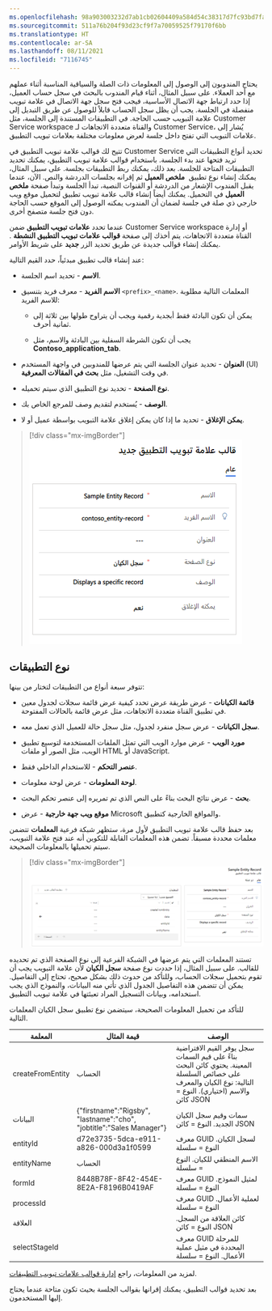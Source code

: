 ```yaml
---
ms.openlocfilehash: 98a903003232d7ab1cb02604409a584d54c38317d7fc93bd7fafc181b84edddb
ms.sourcegitcommit: 511a76b204f93d23cf9f7a70059525f79170f6bb
ms.translationtype: HT
ms.contentlocale: ar-SA
ms.lasthandoff: 08/11/2021
ms.locfileid: "7116745"
---
```

يحتاج المندوبون إلى الوصول إلى المعلومات ذات الصلة والسياقية المناسبة أثناء عملهم مع أحد العملاء. على سبيل المثال، أثناء قيام المندوب بالبحث في سجل حساب العميل، إذا حدد ارتباط جهة الاتصال الأساسية، فيجب فتح سجل جهة الاتصال في علامة تبويب منفصلة في الجلسة. يجب أن يظل سجل الحساب قابلاً للوصول عن طريق التبديل إلى علامة التبويب حسب الحاجة. في التطبيقات المستندة إلى الجلسة، مثل Customer Service workspace والقناة متعددة الاتجاهات لـ Customer Service، يُشار إلى علامات التبويب التي تفتح داخل جلسة لعرض معلومات مختلفة بعلامات تبويب التطبيق.

تتيح لك قوالب علامة تبويب التطبيق في Customer Service تحديد أنواع التطبيقات التي تريد فتحها عند بدء الجلسة. باستخدام قوالب علامة تبويب التطبيق، يمكنك تحديد التطبيقات المتاحة للجلسة. بعد ذلك، يمكنك ربط التطبيقات بجلسة. على سبيل المثال، يمكنك إنشاء نوع تطبيق  **ملخص العميل** ثم إقرانه بجلسات الدردشة والنص. الآن، عندما يقبل المندوب الإشعار من الدردشة أو القنوات النصية، تبدأ الجلسة وتبدأ صفحة **ملخص العميل** في التحميل. يمكنك أيضاً إنشاء قالب علامة تبويب تطبيق لتحميل موقع ويب خارجي ذي صلة في جلسة لضمان أن المندوب يمكنه الوصول إلى الموقع حسب الحاجة دون فتح جلسة متصفح أخرى.

عندما تحدد **علامات تبويب التطبيق** ضمن Customer Service workspace أو إدارة القناة متعددة الاتجاهات، يتم أخذك إلى صفحة **قوالب علامات تبويب التطبيق النشطة** . يمكنك إنشاء قوالب جديدة عن طريق تحديد الزر **جديد** على شريط الأوامر.

عند إنشاء قالب تطبيق مبدئياً، حدد القيم التالية:

- **الاسم** - تحديد اسم الجلسة.

- **الاسم الفريد** - معرف فريد بتنسيق `<prefix>_<name>`.
    المعلمات التالية مطلوبة للاسم الفريد:

  - يمكن أن تكون البادئة فقط أبجدية رقمية ويجب أن يتراوح طولها بين ثلاثة إلى ثمانية أحرف.

  - يجب أن تكون الشرطة السفلية بين البادئة والاسم، مثل **Contoso_application_tab**.

- **العنوان** - تحديد عنوان الجلسة التي يتم عرضها للمندوبين في واجهة المستخدم (UI) في وقت التشغيل، مثل **بحث في المقالات المعرفية‬**.

- **نوع الصفحة** - تحديد نوع التطبيق الذي سيتم تحميله.

- **الوصف** - يُستخدم لتقديم وصف للمرجع الخاص بك.

- **يمكن الإغلاق** - تحديد ما إذا كان يمكن إغلاق علامة التبويب بواسطة عميل أو لا.

> [!div class="mx-imgBorder"]
> [![لقطة شاشة لشاشة "قالب علامة تبويب التطبيق الجديد".](../media/4-1-new.png)](../media/4-1-new.png#lightbox)

## <a name="application-types"></a>نوع التطبيقات

تتوفر سبعة أنواع من التطبيقات لتختار من بينها:

- **قائمة الكيانات** - عرض طريقة عرض تحدد كيفية عرض قائمة سجلات لجدول معين في تطبيق القناة متعددة الاتجاهات، مثل عرض قائمة بالحالات المفتوحة.

- **سجل الكيانات** - عرض سجل منفرد لجدول، مثل سجل حالة للعميل الذي تعمل معه.

- **مورد الويب** - عرض موارد الويب التي تمثل الملفات المستخدمة لتوسيع تطبيق الويب، مثل الصور أو ملفات HTML أو JavaScript.

- **عنصر التحكم** - للاستخدام الداخلي فقط.

- **لوحة المعلومات** - عرض لوحة معلومات.

- **بحث** - عرض نتائج البحث بناءً على النص الذي تم تمريره إلى عنصر تحكم البحث.

- **‏‫موقع ويب جهة خارجية‬** - عرض Microsoft والمواقع الخارجية كتطبيق.

بعد حفظ قالب علامة تبويب التطبيق لأول مرة، ستظهر شبكة فرعية **المعلمات** تتضمن معلمات محددة مسبقاً.
تضمن هذه المعلمات القابلة للتكوين أنه عند فتح علامة التبويب، سيتم تحميلها بالمعلومات الصحيحة.

> [!div class="mx-imgBorder"]
> [![لقطة شاشة لقالب نموذج سجل الكيان يعرض الشبكة الفرعية للمعلمات.](../media/4-2-parameters.png)](../media/4-2-parameters.png#lightbox)

تستند المعلمات التي يتم عرضها في الشبكة الفرعية إلى نوع الصفحة الذي تم تحديده للقالب. على سبيل المثال، إذا حددت نوع صفحة **سجل الكيان** لأن علامة التبويب يجب أن تقوم بتحميل سجلات الحساب، وللتأكد من حدوث ذلك بشكل صحيح، تحتاج إلى التفاصيل. يمكن أن تتضمن هذه التفاصيل الجدول الذي تأتي منه البيانات، والنموذج الذي يجب استخدامه، وبيانات التسجيل المراد تعبئتها في علامة تبويب التطبيق.

للتأكد من تحميل المعلومات الصحيحة، سيتضمن نوع تطبيق سجل الكيان المعلمات التالية.

| المعلمة | قيمة المثال | الوصف |
|-----------|---------------|-------------|
| createFromEntity | الحساب | سجل يوفر القيم الافتراضية بناءً على قيم السمات المعينة. يحتوي كائن البحث على خصائص السلسلة التالية: نوع الكيان والمعرف والاسم (اختياري). النوع = كائن JSON |
| البيانات | {"firstname":"Rigsby", "lastname":"cho", "jobtitle":"Sales Manager"} | سمات وقيم سجل الكيان الجديد. النوع = كائن JSON |
| entityId | d72e3735-5dca-e911-a826-000d3a1f0599 | معرف GUID لسجل الكيان. النوع = سلسلة |
| entityName | الحساب | الاسم المنطقي للكيان. النوع = سلسلة |
| formId | 8448B78F-8F42-454E-8E2A-F8196B0419AF | معرف GUID لمثيل النموذج. النوع = سلسلة |
| processId |  | معرف GUID لعملية الأعمال. النوع = سلسلة |
| العلاقة |  | كائن العلاقة من السجل. النوع = كائن JSON |
| selectStageId |  | معرف GUID للمرحلة المحددة في مثيل عملية الأعمال. النوع = سلسلة |

لمزيد من المعلومات، راجع [إدارة قوالب علامات تبويب التطبيقات](/dynamics365/app-profile-manager/application-tab-templates/?azure-portal=true).

بعد تحديد قوالب التطبيق، يمكنك إقرانها بقوالب الجلسة بحيث تكون متاحة عندما يحتاج إليها المستخدمون.
